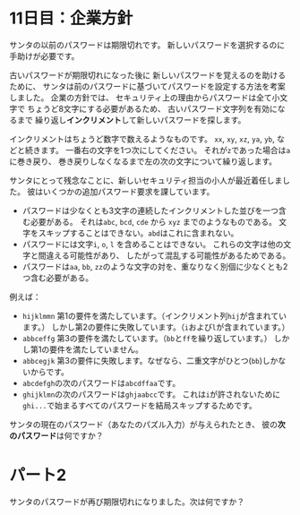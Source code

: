 # 11日目：企業方針

サンタの以前のパスワードは期限切れです。
新しいパスワードを選択するのに手助けが必要です。

古いパスワードが期限切れになった後に
新しいパスワードを覚えるのを助けるために、
サンタは前のパスワードに基づいてパスワードを設定する方法を考案しました。
企業の方針では、
セキュリティ上の理由からパスワードは全て小文字で
ちょうど8文字にする必要があるため、
古いパスワード文字列を有効になるまで
繰り返し**インクリメント**して新しいパスワードを探します。

インクリメントはちょうど数字で数えるようなものです。
`xx`, `xy`, `xz`, `ya`, `yb`, などと続きます。
一番右の文字を1つ次にしてください。
それが`z`であった場合は`a`に巻き戻り、
巻き戻りしなくなるまで左の次の文字について繰り返します。

サンタにとって残念なことに、新しいセキュリティ担当の小人が最近着任しました。
彼はいくつかの追加パスワード要求を課しています。

- パスワードは少なくとも3文字の連続したインクリメントした並びを一つ含む必要がある。
それは`abc`, `bcd`, `cde` から `xyz` までのようなものである。
文字をスキップすることはできない。`abd`はこれに含まれない。
- パスワードには文字`i`, `o`, `l` を含めることはできない。
これらの文字は他の文字と間違える可能性があり、
したがって混乱する可能性があるためである。
- パスワードは`aa`, `bb`, `zz`のような文字の対を、重なりなく別個に少なくとも2つ含む必要がある。

例えば：

- `hijklmmn` 第1の要件を満たしています。（インクリメント列`hij`が含まれています。）
しかし第2の要件に失敗しています。（`i`および`l`が含まれています。）
- `abbceffg` 第3の要件を満たしています。（`bb`と`ff`を繰り返しています。）
しかし第1の要件を満たしていません。
- `abbcegjk` 第3の要件に失敗します。なぜなら、二重文字がひとつ(`bb`)しかないからです。
- `abcdefgh`の次のパスワードは`abcdffaa`です。
- `ghijklmn`の次のパスワードは`ghjaabcc`です。
これは`i`が許されないために`ghi...`で始まるすべてのパスワードを結局スキップするためです。

サンタの現在のパスワード（あなたのパズル入力）が与えられたとき、
彼の**次のパスワード**は何ですか？

# パート2

サンタのパスワードが再び期限切れになりました。次は何ですか？

